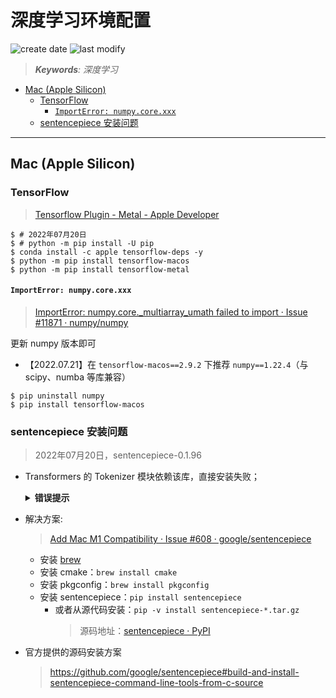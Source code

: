 深度学习环境配置
===
<!--START_SECTION:badge-->

![create date](https://img.shields.io/static/v1?label=create%20date&message=2022-07-xx&label_color=gray&color=lightsteelblue&style=flat-square)
![last modify](https://img.shields.io/static/v1?label=last%20modify&message=2025-08-03%2022%3A42%3A16&label_color=gray&color=thistle&style=flat-square)

<!--END_SECTION:badge-->
<!--info
top: false
draft: false
hidden: true
tag: []
-->

> ***Keywords**: 深度学习*

<!--START_SECTION:paper_title-->
<!--END_SECTION:paper_title-->

<!--START_SECTION:toc-->
- [Mac (Apple Silicon)](#mac-apple-silicon)
    - [TensorFlow](#tensorflow)
        - [`ImportError: numpy.core.xxx`](#importerror-numpycorexxx)
    - [sentencepiece 安装问题](#sentencepiece-安装问题)
<!--END_SECTION:toc-->

---

## Mac (Apple Silicon)

### TensorFlow
> [Tensorflow Plugin - Metal - Apple Developer](https://developer.apple.com/metal/tensorflow-plugin/)

```shell
$ # 2022年07月20日
$ # python -m pip install -U pip
$ conda install -c apple tensorflow-deps -y
$ python -m pip install tensorflow-macos
$ python -m pip install tensorflow-metal
```

#### `ImportError: numpy.core.xxx`
> [ImportError: numpy.core._multiarray_umath failed to import · Issue #11871 · numpy/numpy](https://github.com/numpy/numpy/issues/11871)

更新 numpy 版本即可
- 【2022.07.21】在 `tensorflow-macos==2.9.2` 下推荐 `numpy==1.22.4`（与 scipy、numba 等库兼容）
```shell
$ pip uninstall numpy
$ pip install tensorflow-macos
```


### sentencepiece 安装问题
> 2022年07月20日，sentencepiece-0.1.96
- Transformers 的 Tokenizer 模块依赖该库，直接安装失败；
    <details><summary><b>错误提示</b></summary> 

    ```txt
    Building wheel for sentencepiece (setup.py) ... error
    ERROR: Command errored out with exit status 1:
    command: /Users/rmillner/miniforge3/envs/sentiment/bin/python3.9 -u -c 'import io, os, sys, setuptools, tokenize; sys.argv[0] = '"'"'/private/var/folders/zq/x2xccyn16ddbl6dzkr4lkzjm0000gn/T/pip-install-lb831ekl/sentencepiece_d30662501d75442aab80fcfc3f65ceeb/setup.py'"'"'; __file__='"'"'/private/var/folders/zq/x2xccyn16ddbl6dzkr4lkzjm0000gn/T/pip-install-lb831ekl/sentencepiece_d30662501d75442aab80fcfc3f65ceeb/setup.py'"'"';f = getattr(tokenize, '"'"'open'"'"', open)(__file__) if os.path.exists(__file__) else io.StringIO('"'"'from setuptools import setup; setup()'"'"');code = f.read().replace('"'"'\r\n'"'"', '"'"'\n'"'"');f.close();exec(compile(code, __file__, '"'"'exec'"'"'))' bdist_wheel -d /private/var/folders/zq/x2xccyn16ddbl6dzkr4lkzjm0000gn/T/pip-wheel-2y4k66lp
        cwd: /private/var/folders/zq/x2xccyn16ddbl6dzkr4lkzjm0000gn/T/pip-install-lb831ekl/sentencepiece_d30662501d75442aab80fcfc3f65ceeb/
    Complete output (43 lines):
    /Users/rmillner/miniforge3/envs/sentiment/lib/python3.9/site-packages/setuptools/dist.py:717: UserWarning: Usage of dash-separated 'description-file' will not be supported in future versions. Please use the underscore name 'description_file' instead
        warnings.warn(
    running bdist_wheel
    running build
    running build_py
    creating build
    creating build/lib.macosx-11.0-arm64-3.9
    creating build/lib.macosx-11.0-arm64-3.9/sentencepiece
    copying src/sentencepiece/__init__.py -> build/lib.macosx-11.0-arm64-3.9/sentencepiece
    copying src/sentencepiece/sentencepiece_model_pb2.py -> build/lib.macosx-11.0-arm64-3.9/sentencepiece
    copying src/sentencepiece/sentencepiece_pb2.py -> build/lib.macosx-11.0-arm64-3.9/sentencepiece
    running build_ext
    Package sentencepiece was not found in the pkg-config search path.
    Perhaps you should add the directory containing `sentencepiece.pc'
    to the PKG_CONFIG_PATH environment variable
    No package 'sentencepiece' found
    Cloning into 'sentencepiece'...
    Note: switching to 'd8711f55d9b2cb9c77a00adcc18108482b29b675'.

    You are in 'detached HEAD' state. You can look around, make experimental
    changes and commit them, and you can discard any commits you make in this
    state without impacting any branches by switching back to a branch.

    If you want to create a new branch to retain commits you create, you may
    do so (now or later) by using -c with the switch command. Example:

        git switch -c <new-branch-name>

    Or undo this operation with:

        git switch -

    Turn off this advice by setting config variable advice.detachedHead to false

    ./build_bundled.sh: line 15: cmake: command not found
    ./build_bundled.sh: line 16: nproc: command not found
    make: *** No targets specified and no makefile found.  Stop.
    make: *** No rule to make target `install'.  Stop.
    Package sentencepiece was not found in the pkg-config search path.
    Perhaps you should add the directory containing `sentencepiece.pc'
    to the PKG_CONFIG_PATH environment variable
    No package 'sentencepiece' found
    Failed to find sentencepiece pkg-config
    ----------------------------------------
    ERROR: Failed building wheel for sentencepiece
    Running setup.py clean for sentencepiece
    Failed to build sentencepiece
    ``` 

    </details>
- 解决方案:
    > [Add Mac M1 Compatibility · Issue #608 · google/sentencepiece](https://github.com/google/sentencepiece/issues/608)
    - 安装 [brew](https://brew.sh)
    - 安装 cmake：`brew install cmake`
    - 安装 pkgconfig：`brew install pkgconfig`
    - 安装 sentencepiece：`pip install sentencepiece`
        - 或者从源代码安装：`pip -v install sentencepiece-*.tar.gz` 
            > 源码地址：[sentencepiece · PyPI](https://pypi.org/project/sentencepiece/#files)
- 官方提供的源码安装方案
    > https://github.com/google/sentencepiece#build-and-install-sentencepiece-command-line-tools-from-c-source 